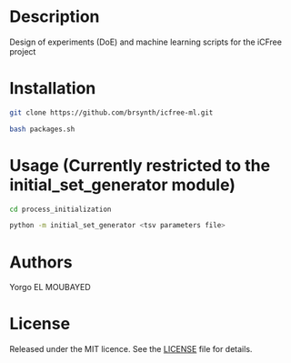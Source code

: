 
# Description

Design of experiments (DoE) and machine learning scripts for the iCFree project

# Installation

~~~bash
git clone https://github.com/brsynth/icfree-ml.git
~~~

~~~bash
bash packages.sh
~~~

# Usage (Currently restricted to the initial_set_generator module)

~~~bash
cd process_initialization
~~~

~~~bash
python -m initial_set_generator <tsv parameters file>
~~~

# Authors

Yorgo EL MOUBAYED

# License

Released under the MIT licence. See the [LICENSE](https://github.com/brsynth/icfree-ml/blob/main/LICENSE.md) file for details.
